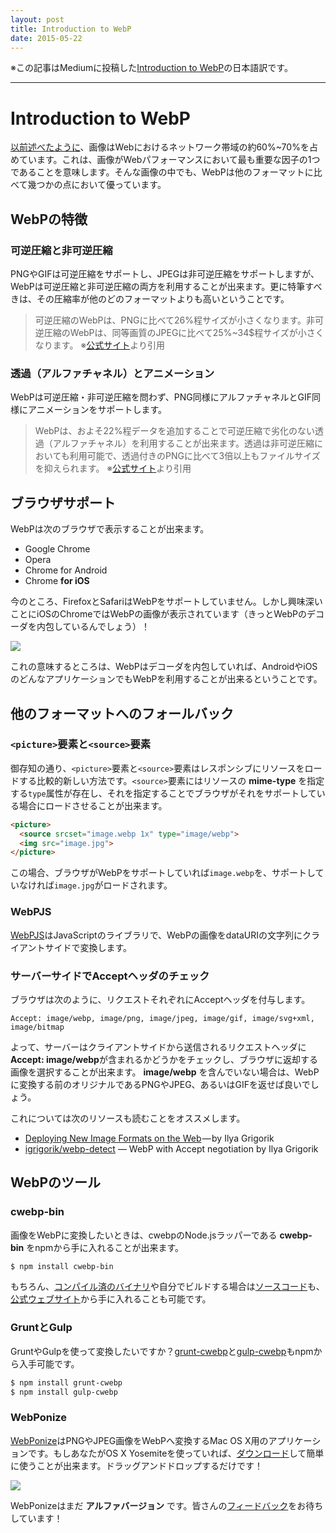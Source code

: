 ```yaml
---
layout: post
title: Introduction to WebP
date: 2015-05-22
---
```


※この記事はMediumに投稿した[Introduction to WebP](http://bit.ly/introduction-to-webp)の日本語訳です。

---

# Introduction to WebP

[以前述べたように](http://bit.ly/we-should-optimize-images)、画像はWebにおけるネットワーク帯域の約60%~70%を占めています。これは、画像がWebパフォーマンスにおいて最も重要な因子の1つであることを意味します。そんな画像の中でも、WebPは他のフォーマットに比べて幾つかの点において優っています。

## WebPの特徴

### 可逆圧縮と非可逆圧縮

PNGやGIFは可逆圧縮をサポートし、JPEGは非可逆圧縮をサポートしますが、WebPは可逆圧縮と非可逆圧縮の両方を利用することが出来ます。更に特筆すべきは、その圧縮率が他のどのフォーマットよりも高いということです。

> 可逆圧縮のWebPは、PNGに比べて26%程サイズが小さくなります。非可逆圧縮のWebPは、同等画質のJPEGに比べて25%~34$程サイズが小さくなります。 ※[公式サイト](https://developers.google.com/speed/webp/)より引用

### 透過（アルファチャネル）とアニメーション

WebPは可逆圧縮・非可逆圧縮を問わず、PNG同様にアルファチャネルとGIF同様にアニメーションをサポートします。

> WebPは、およそ22%程データを追加することで可逆圧縮で劣化のない透過（アルファチャネル）を利用することが出来ます。透過は非可逆圧縮においても利用可能で、透過付きのPNGに比べて3倍以上もファイルサイズを抑えられます。 ※[公式サイト](https://developers.google.com/speed/webp/)より引用

## ブラウザサポート

WebPは次のブラウザで表示することが出来ます。

- Google Chrome
- Opera
- Chrome for Android
- Chrome **for iOS**

今のところ、FirefoxとSafariはWebPをサポートしていません。しかし興味深いことにiOSのChromeではWebPの画像が表示されています（きっとWebPのデコーダを内包しているんでしょう）！

![](/img/posts/introduction-to-webp/safari-chrome.jpg)

これの意味するところは、WebPはデコーダを内包していれば、AndroidやiOSのどんなアプリケーションでもWebPを利用することが出来るということです。

## 他のフォーマットへのフォールバック

### `<picture>`要素と`<source>`要素

御存知の通り、`<picture>`要素と`<source>`要素はレスポンシブにリソースをロードする比較的新しい方法です。`<source>`要素にはリソースの **mime-type** を指定する`type`属性が存在し、それを指定することでブラウザがそれをサポートしている場合にロードさせることが出来ます。

```html
<picture>
  <source srcset="image.webp 1x" type="image/webp">
  <img src="image.jpg">
</picture>
```

この場合、ブラウザがWebPをサポートしていれば`image.webp`を、サポートしていなければ`image.jpg`がロードされます。

### WebPJS

[WebPJS](http://webpjs.appspot.com/)はJavaScriptのライブラリで、WebPの画像をdataURIの文字列にクライアントサイドで変換します。

### サーバーサイドでAcceptヘッダのチェック

ブラウザは次のように、リクエストそれぞれにAcceptヘッダを付与します。

```
Accept: image/webp, image/png, image/jpeg, image/gif, image/svg+xml, image/bitmap
```

よって、サーバーはクライアントサイドから送信されるリクエストヘッダに **Accept: image/webp**が含まれるかどうかをチェックし、ブラウザに返却する画像を選択することが出来ます。 **image/webp** を含んでいない場合は、WebPに変換する前のオリジナルであるPNGやJPEG、あるいはGIFを返せば良いでしょう。

これについては次のリソースも読むことをオススメします。

- [Deploying New Image Formats on the Web](https://www.igvita.com/2012/12/18/deploying-new-image-formats-on-the-web/) — by Ilya Grigorik
- [igrigorik/webp-detect](https://github.com/igrigorik/webp-detect) — WebP with Accept negotiation by Ilya Grigorik

## WebPのツール

### cwebp-bin

画像をWebPに変換したいときは、cwebpのNode.jsラッパーである **cwebp-bin** をnpmから手に入れることが出来ます。

```bash
$ npm install cwebp-bin
```

もちろん、[コンパイル済のバイナリ](https://developers.google.com/speed/webp/docs/precompiled)や自分でビルドする場合は[ソースコード](http://downloads.webmproject.org/releases/webp/index.html)も、[公式ウェブサイト](https://developers.google.com/speed/webp/)から手に入れることも可能です。

### GruntとGulp

GruntやGulpを使って変換したいですか？[grunt-cwebp](https://github.com/1000ch/grunt-cwebp)と[gulp-cwebp](https://github.com/1000ch/gulp-cwebp)もnpmから入手可能です。

```bash
$ npm install grunt-cwebp
$ npm install gulp-cwebp
```

### WebPonize

[WebPonize](https://webponize.github.io/)はPNGやJPEG画像をWebPへ変換するMac OS X用のアプリケーションです。もしあなたがOS X Yosemiteを使っていれば、[ダウンロード](http://bit.ly/webponize)して簡単に使うことが出来ます。ドラッグアンドドロップするだけです！

![](/img/posts/introduction-to-webp/webponize.jpg)

WebPonizeはまだ **アルファバージョン** です。皆さんの[フィードバック](https://github.com/1000ch/webponize/issues/new)をお待ちしています！
